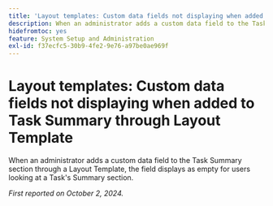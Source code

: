 ```yaml
---
title: 'Layout templates: Custom data fields not displaying when added to Task Summary through Layout Template'
description: When an administrator adds a custom data field to the Task Summary section through a Layout Template, the field displays as empty for users looking at a Task's Summary section.
hidefromtoc: yes
feature: System Setup and Administration
exl-id: f37ecfc5-30b9-4fe2-9e76-a97be0ae969f
---
```

# Layout templates: Custom data fields not displaying when added to Task Summary through Layout Template

When an administrator adds a custom data field to the Task Summary section through a Layout Template, the field displays as empty for users looking at a Task's Summary section.

_First reported on October 2, 2024._
